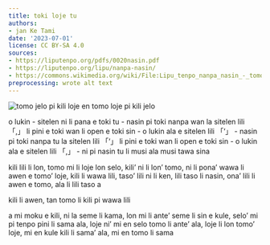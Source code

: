 ```yaml
---
title: toki loje tu
authors:
- jan Ke Tami
date: '2023-07-01'
license: CC BY-SA 4.0
sources:
- https://liputenpo.org/pdfs/0020nasin.pdf
- https://liputenpo.org/lipu/nanpa-nasin/
- https://commons.wikimedia.org/wiki/File:Lipu_tenpo_nanpa_nasin_-_tomo_tu.png
preprocessing: wrote alt text
---
```


![tomo jelo pi kili loje en tomo loje pi kili jelo](https://upload.wikimedia.org/wikipedia/commons/1/17/Lipu_tenpo_nanpa_nasin_-_tomo_tu.png)

o lukin - sitelen ni li pana e toki tu - nasin pi toki nanpa wan la sitelen lili 「,」 li pini e toki wan li open e toki sin - o lukin ala e sitelen lili 「‘」 - nasin pi toki nanpa tu la sitelen lili 「‘」 li pini e toki wan li open e toki sin - o lukin ala e sitelen lili 「,」 - ni pi nasin tu li musi ala musi tawa sina

kili lili li lon, tomo mi li loje lon selo, kili’ ni li lon’ tomo, ni li pona’ wawa li awen e tomo’ loje, kili li wawa lili, taso’ lili ni li ken, lili taso li nasin, ona’ lili li awen e tomo, ala li lili taso a

kili li awen, tan tomo li kili pi wawa lili

a mi moku e kili, ni la seme li kama, lon mi li ante’ seme li sin e kule, selo’ mi pi tenpo pini li sama ala, loje ni’ mi en selo tomo li ante’ ala, loje li lon tomo’ loje, mi en kule kili li sama’ ala, mi en tomo li sama